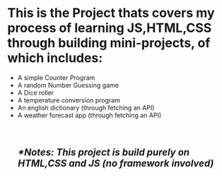 <h1>This is the Project thats covers my process of learning JS,HTML,CSS through building mini-projects, of which includes:</h1>
 <ul>
  <li>A simple Counter Program</li>
  <li>A random Number Guessing game</li>
  <li>A Dice roller</li>
  <li>A temperature conversion program</li>
  <li>An english dictionary (through fetching an API) </li>
 <li>A weather forecast app (through fetching an API)</li> <br><br>

<h2><i>*Notes: This project is build purely on HTML,CSS and JS (no framework involved) </i></h2>
